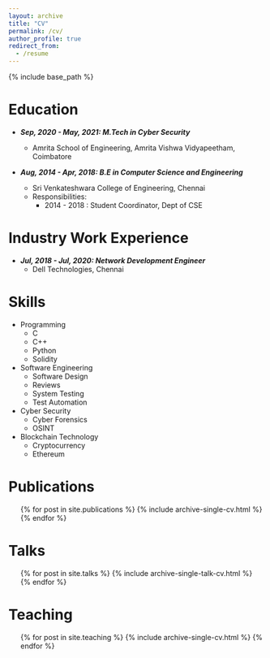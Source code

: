 ```yaml
---
layout: archive
title: "CV"
permalink: /cv/
author_profile: true
redirect_from:
  - /resume
---
```


{% include base_path %}

Education
======
* _**Sep, 2020 - May, 2021: M.Tech in Cyber Security**_
  * Amrita School of Engineering, Amrita Vishwa Vidyapeetham, Coimbatore

* _**Aug, 2014 - Apr, 2018: B.E in Computer Science and Engineering**_
  * Sri Venkateshwara College of Engineering, Chennai
  * Responsibilities:
    * 2014 - 2018 : Student Coordinator, Dept of CSE

Industry Work Experience
======
* _**Jul, 2018 - Jul, 2020: Network Development Engineer**_
  * Dell Technologies, Chennai
  
Skills
======
* Programming
   * C
   * C++
   * Python
   * Solidity
* Software Engineering
   * Software Design
   * Reviews
   * System Testing
   * Test Automation
* Cyber Security
   * Cyber Forensics
   * OSINT
 * Blockchain Technology
    * Cryptocurrency 
    * Ethereum 
 
Publications
======
  <ul>{% for post in site.publications %}
    {% include archive-single-cv.html %}
  {% endfor %}</ul>
  
Talks
======
  <ul>{% for post in site.talks %}
    {% include archive-single-talk-cv.html %}
  {% endfor %}</ul>
  
Teaching
======
  <ul>{% for post in site.teaching %}
    {% include archive-single-cv.html %}
  {% endfor %}</ul>
  
